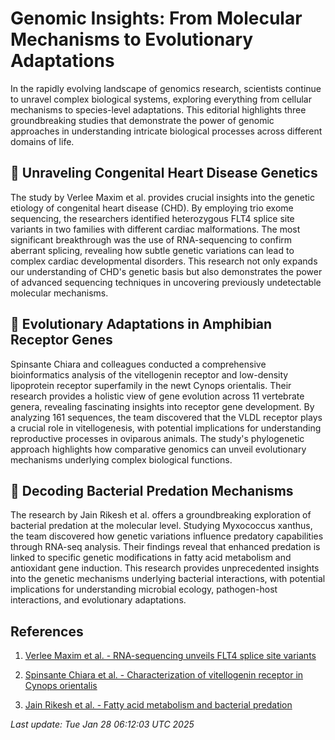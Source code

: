 # Genomic Insights: From Molecular Mechanisms to Evolutionary Adaptations

In the rapidly evolving landscape of genomics research, scientists continue to unravel complex biological systems, exploring everything from cellular mechanisms to species-level adaptations. This editorial highlights three groundbreaking studies that demonstrate the power of genomic approaches in understanding intricate biological processes across different domains of life.

## 🧬 Unraveling Congenital Heart Disease Genetics

The study by Verlee Maxim et al. provides crucial insights into the genetic etiology of congenital heart disease (CHD). By employing trio exome sequencing, the researchers identified heterozygous FLT4 splice site variants in two families with different cardiac malformations. The most significant breakthrough was the use of RNA-sequencing to confirm aberrant splicing, revealing how subtle genetic variations can lead to complex cardiac developmental disorders. This research not only expands our understanding of CHD's genetic basis but also demonstrates the power of advanced sequencing techniques in uncovering previously undetectable molecular mechanisms.

## 🌿 Evolutionary Adaptations in Amphibian Receptor Genes

Spinsante Chiara and colleagues conducted a comprehensive bioinformatics analysis of the vitellogenin receptor and low-density lipoprotein receptor superfamily in the newt Cynops orientalis. Their research provides a holistic view of gene evolution across 11 vertebrate genera, revealing fascinating insights into receptor gene development. By analyzing 161 sequences, the team discovered that the VLDL receptor plays a crucial role in vitellogenesis, with potential implications for understanding reproductive processes in oviparous animals. The study's phylogenetic approach highlights how comparative genomics can unveil evolutionary mechanisms underlying complex biological functions.

## 🦠 Decoding Bacterial Predation Mechanisms

The research by Jain Rikesh et al. offers a groundbreaking exploration of bacterial predation at the molecular level. Studying Myxococcus xanthus, the team discovered how genetic variations influence predatory capabilities through RNA-seq analysis. Their findings reveal that enhanced predation is linked to specific genetic modifications in fatty acid metabolism and antioxidant gene induction. This research provides unprecedented insights into the genetic mechanisms underlying bacterial interactions, with potential implications for understanding microbial ecology, pathogen-host interactions, and evolutionary adaptations.

## References

1. [Verlee Maxim et al. - RNA-sequencing unveils FLT4 splice site variants](https://pubmed.ncbi.nlm.nih.gov/39870876)

2. [Spinsante Chiara et al. - Characterization of vitellogenin receptor in Cynops orientalis](https://pubmed.ncbi.nlm.nih.gov/39870874)

3. [Jain Rikesh et al. - Fatty acid metabolism and bacterial predation](https://pubmed.ncbi.nlm.nih.gov/39869799)

*Last update: Tue Jan 28 06:12:03 UTC 2025*
